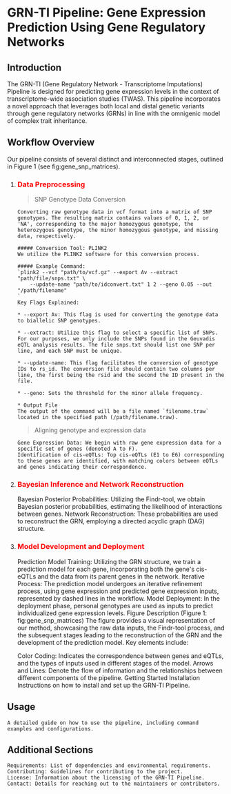 # GRN-TI Pipeline: Gene Expression Prediction Using Gene Regulatory Networks

## Introduction

The GRN-TI (Gene Regulatory Network - Transcriptome Imputations) Pipeline is designed for predicting gene expression levels in the context of transcriptome-wide association studies (TWAS). This pipeline incorporates a novel approach that leverages both local and distal genetic variants through gene regulatory networks (GRNs) in line with the omnigenic model of complex trait inheritance.

## Workflow Overview
Our pipeline consists of several distinct and interconnected stages, outlined in Figure 1 (see fig:gene_snp_matrices).

 1. ### <span style="color:red;">Data Preprocessing</span>

    > SNP Genotype Data Conversion

        Converting raw genotype data in vcf format into a matrix of SNP genotypes. The resulting matrix contains values of 0, 1, 2, or 'NA', corresponding to the major homozygous genotype, the heterozygous genotype, the minor homozygous genotype, and missing data, respectively.

        ##### Conversion Tool: PLINK2
        We utilize the PLINK2 software for this conversion process.

        ##### Example Command:
        `plink2 --vcf "path/to/vcf.gz" --export Av --extract "path/file/snps.txt" \
            --update-name "path/to/idconvert.txt" 1 2 --geno 0.05 --out "/path/filename"
        `
        Key Flags Explained:

        * --export Av: This flag is used for converting the genotype data to biallelic SNP genotypes.

        * --extract: Utilize this flag to select a specific list of SNPs. For our purposes, we only include the SNPs found in the Geuvadis eQTL analysis results. The file snps.txt should list one SNP per line, and each SNP must be unique.

        * --update-name: This flag facilitates the conversion of genotype IDs to rs_id. The conversion file should contain two columns per line, the first being the rsid and the second the ID present in the file.

        * --geno: Sets the threshold for the minor allele frequency.

        * Output File
        The output of the command will be a file named `filename.traw` located in the specified path (/path/filename.traw). 


    > Aligning genotype and expression data


        Gene Expression Data: We begin with raw gene expression data for a specific set of genes (denoted A to F).
        Identification of cis-eQTLs: Top cis-eQTLs (E1 to E6) corresponding to these genes are identified, with matching colors between eQTLs and genes indicating their correspondence.

2. ### <span style="color:red;">Bayesian Inference and Network Reconstruction </span>


    Bayesian Posterior Probabilities: Utilizing the Findr-tool, we obtain Bayesian posterior probabilities, estimating the likelihood of interactions between genes.
    Network Reconstruction: These probabilities are used to reconstruct the GRN, employing a directed acyclic graph (DAG) structure.

3. ### <span style="color:red;">Model Development and Deployment</span>
    Prediction Model Training: Utilizing the GRN structure, we train a prediction model for each gene, incorporating both the gene's cis-eQTLs and the data from its parent genes in the network.
    Iterative Process: The prediction model undergoes an iterative refinement process, using gene expression and predicted gene expression inputs, represented by dashed lines in the workflow.
    Model Deployment: In the deployment phase, personal genotypes are used as inputs to predict individualized gene expression levels.
    Figure Description (Figure 1: fig:gene_snp_matrices)
    The figure provides a visual representation of our method, showcasing the raw data inputs, the Findr-tool process, and the subsequent stages leading to the reconstruction of the GRN and the development of the prediction model. Key elements include:

    Color Coding: Indicates the correspondence between genes and eQTLs, and the types of inputs used in different stages of the model.
    Arrows and Lines: Denote the flow of information and the relationships between different components of the pipeline.
    Getting Started
    Installation
    Instructions on how to install and set up the GRN-TI Pipeline.

##  Usage
    A detailed guide on how to use the pipeline, including command examples and configurations.

## Additional Sections
    Requirements: List of dependencies and environmental requirements.
    Contributing: Guidelines for contributing to the project.
    License: Information about the licensing of the GRN-TI Pipeline.
    Contact: Details for reaching out to the maintainers or contributors.
